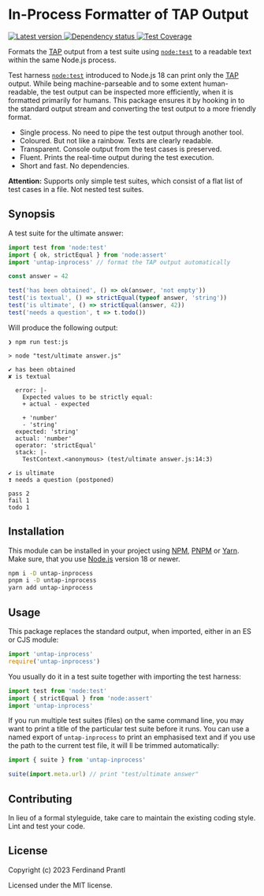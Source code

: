 # In-Process Formatter of TAP Output

[![Latest version](https://img.shields.io/npm/v/untap-inprocess)
 ![Dependency status](https://img.shields.io/librariesio/release/npm/untap-inprocess)
](https://www.npmjs.com/package/untap-inprocess)
[![Test Coverage](https://codecov.io/gh/prantlf/untap-inprocess/branch/master/graph/badge.svg)](https://codecov.io/gh/prantlf/untap-inprocess)

Formats the [TAP] output from a test suite using [`node:test`] to a readable text within the same Node.js process.

Test harness [`node:test`] introduced to Node.js 18 can print only the [TAP] output. While being machine-parseable and to some extent human-readable, the test output can be inspected more efficiently, when it is formatted primarily for humans. This package ensures it by hooking in to the standard output stream and converting the test output to a more friendly format.

* Single process. No need to pipe the test output through another tool.
* Coloured. But not like a rainbow. Texts are clearly readable.
* Transparent. Console output from the test cases is preserved.
* Fluent. Prints the real-time output during the test execution.
* Short and fast. No dependencies.

**Attention:** Supports only simple test suites, which consist of a flat list of test cases in a file. Not nested test suites.

## Synopsis

A test suite for the ultimate answer:

```js
import test from 'node:test'
import { ok, strictEqual } from 'node:assert'
import 'untap-inprocess' // format the TAP output automatically

const answer = 42

test('has been obtained', () => ok(answer, 'not empty'))
test('is textual', () => strictEqual(typeof answer, 'string'))
test('is ultimate', () => strictEqual(answer, 42))
test('needs a question', t => t.todo())
```

Will produce the following output:

    ❯ npm run test:js

    > node "test/ultimate answer.js"

    ✔ has been obtained
    ✘ is textual

      error: |-
        Expected values to be strictly equal:
        + actual - expected

        + 'number'
        - 'string'
      expected: 'string'
      actual: 'number'
      operator: 'strictEqual'
      stack: |-
        TestContext.<anonymous> (test/ultimate answer.js:14:3)

    ✔ is ultimate
    ❢ needs a question (postponed)

    pass 2
    fail 1
    todo 1

## Installation

This module can be installed in your project using [NPM], [PNPM] or [Yarn]. Make sure, that you use [Node.js] version 18 or newer.

```sh
npm i -D untap-inprocess
pnpm i -D untap-inprocess
yarn add untap-inprocess
```

## Usage

This package replaces the standard output, when imported, either in an ES or CJS module:

```js
import 'untap-inprocess'
require('untap-inprocess')
```

You usually do it in a test suite together with importing the test harness:

```js
import test from 'node:test'
import { strictEqual } from 'node:assert'
import 'untap-inprocess'
```

If you run multiple test suites (files) on the same command line, you may want to print a title of the particular test suite before it runs. You can use a named export of `untap-inprocess` to print an emphasised text and if you use the path to the current test file, it will ll be trimmed automatically:

```js
import { suite } from 'untap-inprocess'

suite(import.meta.url) // print "test/ultimate answer"
```

## Contributing

In lieu of a formal styleguide, take care to maintain the existing coding style. Lint and test your code.

## License

Copyright (c) 2023 Ferdinand Prantl

Licensed under the MIT license.

[TAP]: https://testanything.org/
[`node:test`]: https://nodejs.org/api/test.html
[Node.js]: http://nodejs.org/
[NPM]: https://www.npmjs.com/
[PNPM]: https://pnpm.io/
[Yarn]: https://yarnpkg.com/
